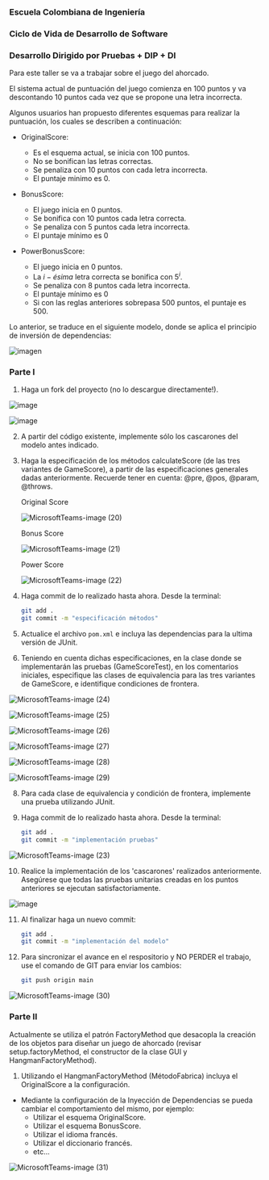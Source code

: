 ### Escuela Colombiana de Ingeniería

### Ciclo de Vida de Desarrollo de Software

### Desarrollo Dirigido por Pruebas + DIP + DI

Para este taller se va a trabajar sobre el juego del ahorcado.

El sistema actual de puntuación del juego comienza en 100 puntos y va
descontando 10 puntos cada vez que se propone una letra incorrecta.

Algunos usuarios han propuesto diferentes esquemas para realizar la
puntuación, los cuales se describen a continuación:

* OriginalScore:
    * Es el esquema actual, se inicia con 100 puntos.
    * No se bonifican las letras correctas.
    * Se penaliza con 10 puntos con cada letra incorrecta.
    * El puntaje minimo es 0.

* BonusScore:
    * El juego inicia en 0 puntos.
    * Se bonifica con 10 puntos cada letra correcta.
    * Se penaliza con 5 puntos cada letra incorrecta.
    * El puntaje mínimo es 0

* PowerBonusScore:
    * El juego inicia en 0 puntos.
    * La $i-ésima$ letra correcta se bonifica con $5^i$.
    * Se penaliza con 8 puntos cada letra incorrecta.
    * El puntaje mínimo es 0
    * Si con las reglas anteriores sobrepasa 500 puntos, el puntaje es
        500.

Lo anterior, se traduce en el siguiente modelo, donde se aplica el
principio de inversión de dependencias:

![imagen](img/model.png)

### Parte I

1. Haga un fork del proyecto (no lo descargue directamente!).

![image](https://github.com/koket987/LAB03-CVDS/assets/97971883/42bd3eba-eb71-4cf8-8e15-4f5ee920ef78)

![image](https://github.com/koket987/DependencyInjectionHangman/assets/97971883/bd6426d7-5492-442f-8441-ecfaca6b617a)

2. A partir del código existente, implemente sólo los cascarones del
   modelo antes indicado.

3. Haga la especificación de los métodos calculateScore (de las tres
   variantes de GameScore), a partir de las especificaciones
   generales dadas anteriormente. Recuerde tener en cuenta: @pre,
   @pos, @param, @throws.


   Original Score

   ![MicrosoftTeams-image (20)](https://github.com/PDSW-ECI/DependencyInjectionHangman/assets/97971883/5c56afe9-adf1-4078-bf43-ce5410d4144b)

   Bonus Score

   ![MicrosoftTeams-image (21)](https://github.com/PDSW-ECI/DependencyInjectionHangman/assets/97971883/629ba7ac-114a-4473-a4bc-8fe95083067f)

   Power Score

   ![MicrosoftTeams-image (22)](https://github.com/PDSW-ECI/DependencyInjectionHangman/assets/97971883/a059eb8b-c624-4eb6-bca4-e56e1ab58a61)


5. Haga commit de lo realizado hasta ahora. Desde la terminal:

    ```sh		
    git add .			
    git commit -m "especificación métodos"
    ```

6. Actualice el archivo `pom.xml` e incluya las dependencias para la ultima versión de JUnit.

7. Teniendo en cuenta dichas especificaciones, en la clase donde se
   implementarán las pruebas (GameScoreTest), en los
   comentarios iniciales, especifique las clases de equivalencia para
   las tres variantes de GameScore, e identifique
   condiciones de frontera.

![MicrosoftTeams-image (24)](https://github.com/PDSW-ECI/DependencyInjectionHangman/assets/97971883/9673f1a8-c6ac-47cf-800f-72b4f5bbf839)

![MicrosoftTeams-image (25)](https://github.com/PDSW-ECI/DependencyInjectionHangman/assets/97971883/56e87bc6-6821-4e6c-bca4-ab0d3ee647a7)

![MicrosoftTeams-image (26)](https://github.com/PDSW-ECI/DependencyInjectionHangman/assets/97971883/0dc8420b-fd08-44f1-a73d-062b7e8c56d7)

![MicrosoftTeams-image (27)](https://github.com/PDSW-ECI/DependencyInjectionHangman/assets/97971883/f2991fb9-baf6-465e-83fe-3280d1ee43ff)

![MicrosoftTeams-image (28)](https://github.com/PDSW-ECI/DependencyInjectionHangman/assets/97971883/4e041599-8e88-46d6-9bec-8737251e17b8)

![MicrosoftTeams-image (29)](https://github.com/PDSW-ECI/DependencyInjectionHangman/assets/97971883/d41b723a-eb53-489c-9219-c0ff1084a966)

8. Para cada clase de equivalencia y condición de frontera, implemente
   una prueba utilizando JUnit.

9. Haga commit de lo realizado hasta ahora. Desde la terminal:

    ```sh		
    git add .			
    git commit -m "implementación pruebas"
    ```
![MicrosoftTeams-image (23)](https://github.com/PDSW-ECI/DependencyInjectionHangman/assets/97971883/7c724aa4-2c89-480a-a48c-a47cb58635e9)

10. Realice la implementación de los 'cascarones' realizados anteriormente.
   Asegúrese que todas las pruebas unitarias creadas en los puntos anteriores
   se ejecutan satisfactoriamente.


   ![image](https://github.com/koket987/LAB03-CVDS/assets/97971883/6fae5b40-5895-44ad-a397-cb69b9495cb9)
   

11. Al finalizar haga un nuevo commit:

    ```sh		
    git add .			
    git commit -m "implementación del modelo"
    ```

12. Para sincronizar el avance en el respositorio y NO PERDER el trabajo, use
    el comando de GIT para enviar los cambios:

    ```sh
    git push origin main
    ```
![MicrosoftTeams-image (30)](https://github.com/PDSW-ECI/DependencyInjectionHangman/assets/97971883/3dfe94f7-166e-4015-8942-9f07bc5f2830)

### Parte II

Actualmente se utiliza el patrón FactoryMethod
que desacopla la creación de los objetos para diseñar un juego
de ahorcado (revisar setup.factoryMethod, el
constructor de la clase GUI y HangmanFactoryMethod).

1. Utilizando el HangmanFactoryMethod (MétodoFabrica) incluya el
   OriginalScore a la configuración.

* Mediante la configuración de la Inyección de
  Dependencias se pueda cambiar el comportamiento del mismo, por
  ejemplo:
    * Utilizar el esquema OriginalScore.
    * Utilizar el esquema BonusScore.
    * Utilizar el idioma francés.
    * Utilizar el diccionario francés.
    * etc...

![MicrosoftTeams-image (31)](https://github.com/PDSW-ECI/DependencyInjectionHangman/assets/97971883/c334d611-31b9-43e6-a458-90fb01b0929b)

